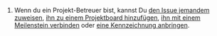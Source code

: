 1. Wenn du ein Projekt-Betreuer bist, kannst Du [den Issue jemandem zuweisen](/articles/assigning-issues-and-pull-requests-to-other-github-users), [ihn zu einem Projektboard hinzufügen](/articles/adding-issues-and-pull-requests-to-a-project-board/#adding-issues-and-pull-requests-to-a-project-board-from-the-sidebar), [ihn mit einem Meilenstein verbinden](/articles/associating-milestones-with-issues-and-pull-requests) oder [eine Kennzeichnung anbringen](/articles/applying-labels-to-issues-and-pull-requests).
